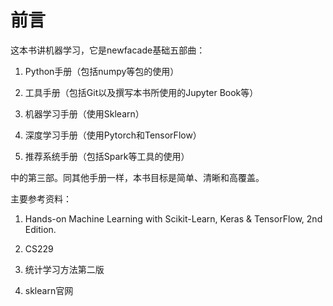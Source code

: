 # 前言

这本书讲机器学习，它是newfacade基础五部曲：

1. Python手册（包括numpy等包的使用）

2. 工具手册（包括Git以及撰写本书所使用的Jupyter Book等）

3. 机器学习手册（使用Sklearn）

4. 深度学习手册（使用Pytorch和TensorFlow）

5. 推荐系统手册（包括Spark等工具的使用）

中的第三部。同其他手册一样，本书目标是简单、清晰和高覆盖。

主要参考资料：

1. Hands-on Machine Learning with Scikit-Learn, Keras & TensorFlow, 2nd Edition.

2. CS229

3. 统计学习方法第二版

4. sklearn官网

